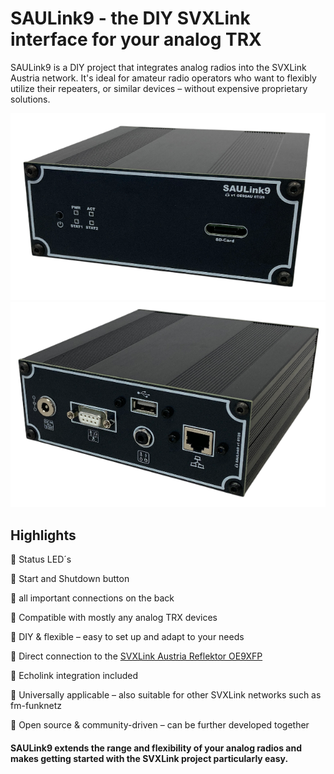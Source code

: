 # SAULink9 - the DIY SVXLink interface for your analog TRX

SAULink9 is a DIY project that integrates analog radios into the SVXLink Austria network. 
It's ideal for amateur radio operators who want to flexibly utilize their repeaters, or similar devices – without expensive proprietary solutions.

![Caseoverfront](/Node_Case/SAULink9_over_front.png)
![Caseoverback](/Node_Case/SAULink9_over_back.png)

## Highlights

🔹 Status LED´s

🔹 Start and Shutdown button 

🔹 all important connections on the back

🔹 Compatible with mostly any analog TRX devices

🔹 DIY & flexible – easy to set up and adapt to your needs

🔹 Direct connection to the [SVXLink Austria Reflektor OE9XFP](http://oe9xvi.dyndns.org:46197)

🔹 Echolink integration included

🔹 Universally applicable – also suitable for other SVXLink networks such as fm-funknetz

🔹 Open source & community-driven – can be further developed together

#### SAULink9 extends the range and flexibility of your analog radios and makes getting started with the SVXLink project particularly easy.




